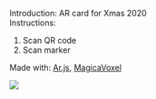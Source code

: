 Introduction: AR card for Xmas 2020  
Instructions: 
1. Scan QR code
2. Scan marker  

Made with: [Ar.js](https://ar-js-org.github.io/AR.js-Docs/), [MagicaVoxel](https://ephtracy.github.io/)  

[<img src="https://img.youtube.com/vi/3PBPeDSC5SY/hqdefault.jpg">](https://youtu.be/3PBPeDSC5SY)  
